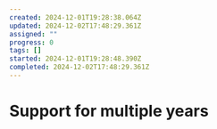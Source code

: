 ```yaml
---
created: 2024-12-01T19:28:38.064Z
updated: 2024-12-02T17:48:29.361Z
assigned: ""
progress: 0
tags: []
started: 2024-12-01T19:28:48.390Z
completed: 2024-12-02T17:48:29.361Z
---
```


# Support for multiple years
